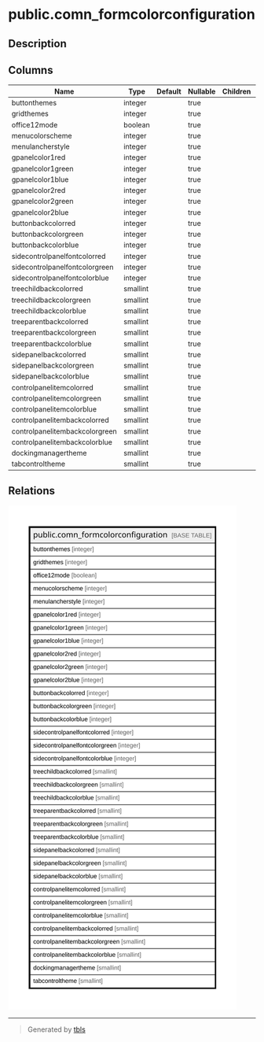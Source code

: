 # public.comn_formcolorconfiguration

## Description

## Columns

| Name | Type | Default | Nullable | Children | Parents | Comment |
| ---- | ---- | ------- | -------- | -------- | ------- | ------- |
| buttonthemes | integer |  | true |  |  |  |
| gridthemes | integer |  | true |  |  |  |
| office12mode | boolean |  | true |  |  |  |
| menucolorscheme | integer |  | true |  |  |  |
| menulancherstyle | integer |  | true |  |  |  |
| gpanelcolor1red | integer |  | true |  |  |  |
| gpanelcolor1green | integer |  | true |  |  |  |
| gpanelcolor1blue | integer |  | true |  |  |  |
| gpanelcolor2red | integer |  | true |  |  |  |
| gpanelcolor2green | integer |  | true |  |  |  |
| gpanelcolor2blue | integer |  | true |  |  |  |
| buttonbackcolorred | integer |  | true |  |  |  |
| buttonbackcolorgreen | integer |  | true |  |  |  |
| buttonbackcolorblue | integer |  | true |  |  |  |
| sidecontrolpanelfontcolorred | integer |  | true |  |  |  |
| sidecontrolpanelfontcolorgreen | integer |  | true |  |  |  |
| sidecontrolpanelfontcolorblue | integer |  | true |  |  |  |
| treechildbackcolorred | smallint |  | true |  |  |  |
| treechildbackcolorgreen | smallint |  | true |  |  |  |
| treechildbackcolorblue | smallint |  | true |  |  |  |
| treeparentbackcolorred | smallint |  | true |  |  |  |
| treeparentbackcolorgreen | smallint |  | true |  |  |  |
| treeparentbackcolorblue | smallint |  | true |  |  |  |
| sidepanelbackcolorred | smallint |  | true |  |  |  |
| sidepanelbackcolorgreen | smallint |  | true |  |  |  |
| sidepanelbackcolorblue | smallint |  | true |  |  |  |
| controlpanelitemcolorred | smallint |  | true |  |  |  |
| controlpanelitemcolorgreen | smallint |  | true |  |  |  |
| controlpanelitemcolorblue | smallint |  | true |  |  |  |
| controlpanelitembackcolorred | smallint |  | true |  |  |  |
| controlpanelitembackcolorgreen | smallint |  | true |  |  |  |
| controlpanelitembackcolorblue | smallint |  | true |  |  |  |
| dockingmanagertheme | smallint |  | true |  |  |  |
| tabcontroltheme | smallint |  | true |  |  |  |

## Relations

![er](public.comn_formcolorconfiguration.svg)

---

> Generated by [tbls](https://github.com/k1LoW/tbls)
